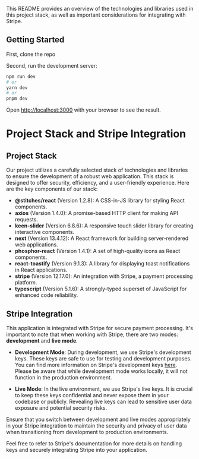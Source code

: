 This README provides an overview of the technologies and libraries used in this project stack, as well as important considerations for integrating with Stripe.

## Getting Started
First, clone the repo

Second, run the development server:

```bash
npm run dev
# or
yarn dev
# or
pnpm dev
```

Open [http://localhost:3000](http://localhost:3000) with your browser to see the result.

# Project Stack and Stripe Integration

## Project Stack

Our project utilizes a carefully selected stack of technologies and libraries to ensure the development of a robust web application. This stack is designed to offer security, efficiency, and a user-friendly experience. Here are the key components of our stack:

- **@stitches/react** (Version 1.2.8): A CSS-in-JS library for styling React components.
- **axios** (Version 1.4.0): A promise-based HTTP client for making API requests.
- **keen-slider** (Version 6.8.6): A responsive touch slider library for creating interactive components.
- **next** (Version 13.4.12): A React framework for building server-rendered web applications.
- **phosphor-react** (Version 1.4.1): A set of high-quality icons as React components.
- **react-toastify** (Version 9.1.3): A library for displaying toast notifications in React applications.
- **stripe** (Version 12.17.0): An integration with Stripe, a payment processing platform.
- **typescript** (Version 5.1.6): A strongly-typed superset of JavaScript for enhanced code reliability.

## Stripe Integration

This application is integrated with Stripe for secure payment processing. It's important to note that when working with Stripe, there are two modes: **development** and **live mode**.

- **Development Mode**: During development, we use Stripe's development keys. These keys are safe to use for testing and development purposes. You can find more information on Stripe's development keys [here](https://stripe.com/docs/keys). Please be aware that while development mode works locally, it will not function in the production environment.

- **Live Mode**: In the live environment, we use Stripe's live keys. It is crucial to keep these keys confidential and never expose them in your codebase or publicly. Revealing live keys can lead to sensitive user data exposure and potential security risks.

Ensure that you switch between development and live modes appropriately in your Stripe integration to maintain the security and privacy of user data when transitioning from development to production environments.

Feel free to refer to Stripe's documentation for more details on handling keys and securely integrating Stripe into your application.
